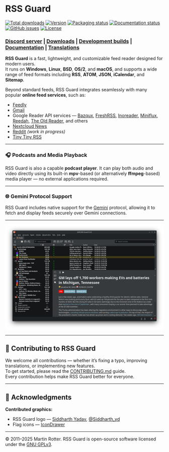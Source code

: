 # RSS Guard

[![Total downloads](https://img.shields.io/github/downloads/martinrotter/rssguard/total.svg?maxAge=360)](https://somsubhra.github.io/github-release-stats/?username=martinrotter&repository=rssguard&search=0)
[![Version](https://img.shields.io/github/release/martinrotter/rssguard.svg?maxAge=360)](https://raw.githubusercontent.com/martinrotter/rssguard/master/resources/text/CHANGELOG)
[![Packaging status](https://repology.org/badge/tiny-repos/rssguard.svg)](https://repology.org/project/rssguard/versions)
[![Documentation status](https://readthedocs.org/projects/rssguard/badge/?version=latest)](https://rssguard.readthedocs.io)
[![GitHub issues](https://img.shields.io/github/issues/martinrotter/rssguard.svg?maxAge=360)](https://github.com/martinrotter/rssguard/issues)
[![License](https://img.shields.io/github/license/martinrotter/rssguard.svg?maxAge=360000)](https://github.com/martinrotter/rssguard/blob/master/LICENSE.md)

### [Discord server](https://discord.gg/7xbVMPPNqH) | [Downloads](https://github.com/martinrotter/rssguard/releases) | [Development builds](https://github.com/martinrotter/rssguard/releases/tag/devbuild5) | [Documentation](https://rssguard.readthedocs.io) | [Translations](https://rssguard.readthedocs.io/en/stable/contrib/localization.html)

**RSS Guard** is a fast, lightweight, and customizable feed reader designed for modern users.  
It runs on **Windows**, **Linux**, **BSD**, **OS/2**, and **macOS**, and supports a wide range of feed formats including **RSS**, **ATOM**, **JSON**, **iCalendar**, and **Sitemap**.

Beyond standard feeds, RSS Guard integrates seamlessly with many popular **online feed services**, such as:

* [Feedly](https://feedly.com)
* [Gmail](https://developers.google.com/gmail/api)
* Google Reader API services — [Bazqux](https://bazqux.com), [FreshRSS](https://freshrss.org), [Inoreader](https://www.inoreader.com), [Miniflux](https://miniflux.app), [Reedah](http://reedah.com), [The Old Reader](https://theoldreader.com), and others
* [Nextcloud News](https://apps.nextcloud.com/apps/news)
* [Reddit](https://www.reddit.com/) *(work in progress)*
* [Tiny Tiny RSS](https://tt-rss.org)

---

### 🎧 Podcasts and Media Playback

RSS Guard is also a capable **podcast player**.
It can play both audio and video directly using its built-in **mpv**-based (or alternatively **ffmpeg**-based) media player — no external applications required.

---

### 🌐 Gemini Protocol Support

RSS Guard includes native support for the [Gemini](https://geminiprotocol.net) protocol, allowing it to fetch and display feeds securely over Gemini connections.

---

![RSS Guard Screenshot](resources/graphics/official_pictures/main-window-linux.png)

---

## 🤝 Contributing to RSS Guard

We welcome all contributions — whether it’s fixing a typo, improving translations, or implementing new features.  
To get started, please read the [CONTRIBUTING.md](CONTRIBUTING.md) guide.  
Every contribution helps make RSS Guard better for everyone.

---

## 🙏 Acknowledgments

**Contributed graphics:**  
* RSS Guard logo — [Siddharth Yadav](mailto:illustrationdesignsid@gmail.com), [@Siddharth_yd](https://www.instagram.com/siddharth_yd/)  
* Flag icons — [IconDrawer](http://www.icondrawer.com)

---

© 2011–2025 Martin Rotter. RSS Guard is open-source software licensed under the [GNU GPLv3](LICENSE.md).
